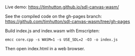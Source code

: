 Live demo: https://timhutton.github.io/sdl-canvas-wasm/

See the compiled code on the gh-pages branch: https://github.com/timhutton/sdl-canvas-wasm/tree/gh-pages

Build index.js and index.wasm with Emscripten:

```emcc core.cpp -s WASM=1 -s USE_SDL=2 -O3 -o index.js```

Then open index.html in a web browser.
